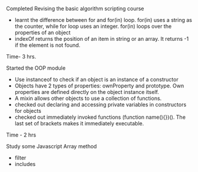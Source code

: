 Completed Revising the basic algorithm scripting course
- learnt the difference between for and for(in) loop. for(in) uses a string as the counter, while for loop uses an integer. for(in) loops over the properties of an object
- indexOf returns the position of an item in string or an array. It returns -1 if the element is not found.

Time- 3 hrs.

Started the OOP module
- Use instanceof to check if an object is an instance of a constructor
- Objects have 2 types of properties: ownProperty and prototype. Own properties are defined directly on the object instance itself. 
- A mixin allows other objects to use a collection of functions.
- checked out declaring and accessing private variables in constructors for objects
- checked out immediately invoked functions (function name(){})(). The last set of brackets makes it immediately executable.

Time - 2 hrs

Study some Javascript Array method
- filter
- includes